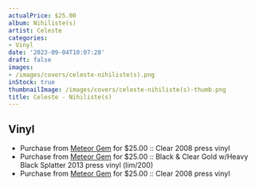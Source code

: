 ```yaml
---
actualPrice: $25.00
album: Nihiliste(s)
artist: Celeste
categories:
- Vinyl
date: '2023-09-04T10:07:28'
draft: false
images:
- /images/covers/celeste-nihiliste(s).png
inStock: true
thumbnailImage: /images/covers/celeste-nihiliste(s)-thumb.png
title: Celeste - Nihiliste(s)
---
```


## Vinyl
* Purchase from [Meteor Gem](https://meteor-gem.com/products/blemish-celeste-nihilistes-2xlp) for $25.00 :: Clear 2008 press vinyl
* Purchase from [Meteor Gem](https://meteor-gem.com/products/celeste-nihilistes-lp) for $25.00 :: Black & Clear Gold w/Heavy Black Splatter 2013 press vinyl (lim/200)
* Purchase from [Meteor Gem](https://meteor-gem.com/products/used-celeste-nihilistes-lp) for $25.00 :: Clear 2008 press vinyl
